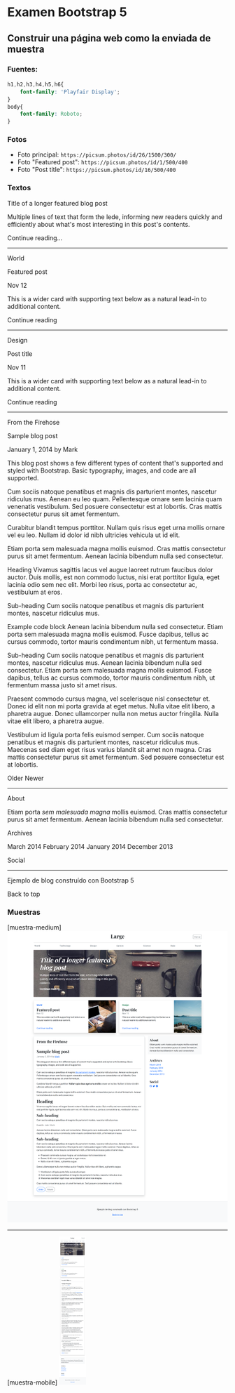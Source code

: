 # Examen Bootstrap 5

## Construir una página web como la enviada de muestra



### Fuentes:

```css
h1,h2,h3,h4,h5,h6{
	font-family: 'Playfair Display';
}
body{
	font-family: Roboto;
}
```

### Fotos

* Foto principal: `https://picsum.photos/id/26/1500/300/`
* Foto "Featured post": `https://picsum.photos/id/1/500/400`
* Foto "Post title": `https://picsum.photos/id/16/500/400`

### Textos

Title of a longer featured blog post

Multiple lines of text that form the lede, informing new readers quickly and efficiently about what's most interesting in this post's contents.

Continue reading...

---

World

Featured post

Nov 12

This is a wider card with supporting text below as a natural lead-in to additional content.

Continue reading

---

Design

Post title

Nov 11

This is a wider card with supporting text below as a natural lead-in to additional content.

Continue reading

---

From the Firehose

Sample blog post

January 1, 2014 by Mark

This blog post shows a few different types of content that's supported and styled with Bootstrap. Basic typography, images, and code are all supported.

Cum sociis natoque penatibus et magnis dis parturient montes, nascetur ridiculus mus. Aenean eu leo quam. Pellentesque ornare sem lacinia quam venenatis vestibulum. Sed posuere consectetur est at lobortis. Cras mattis consectetur purus sit amet fermentum.

Curabitur blandit tempus porttitor. Nullam quis risus eget urna mollis ornare vel eu leo. Nullam id dolor id nibh ultricies vehicula ut id elit.

Etiam porta sem malesuada magna mollis euismod. Cras mattis consectetur purus sit amet fermentum. Aenean lacinia bibendum nulla sed consectetur.

Heading
Vivamus sagittis lacus vel augue laoreet rutrum faucibus dolor auctor. Duis mollis, est non commodo luctus, nisi erat porttitor ligula, eget lacinia odio sem nec elit. Morbi leo risus, porta ac consectetur ac, vestibulum at eros.

Sub-heading
Cum sociis natoque penatibus et magnis dis parturient montes, nascetur ridiculus mus.

Example code block
Aenean lacinia bibendum nulla sed consectetur. Etiam porta sem malesuada magna mollis euismod. Fusce dapibus, tellus ac cursus commodo, tortor mauris condimentum nibh, ut fermentum massa.

Sub-heading
Cum sociis natoque penatibus et magnis dis parturient montes, nascetur ridiculus mus. Aenean lacinia bibendum nulla sed consectetur. Etiam porta sem malesuada magna mollis euismod. Fusce dapibus, tellus ac cursus commodo, tortor mauris condimentum nibh, ut fermentum massa justo sit amet risus.

Praesent commodo cursus magna, vel scelerisque nisl consectetur et.
Donec id elit non mi porta gravida at eget metus.
Nulla vitae elit libero, a pharetra augue.
Donec ullamcorper nulla non metus auctor fringilla. Nulla vitae elit libero, a pharetra augue.

Vestibulum id ligula porta felis euismod semper.
Cum sociis natoque penatibus et magnis dis parturient montes, nascetur ridiculus mus.
Maecenas sed diam eget risus varius blandit sit amet non magna.
Cras mattis consectetur purus sit amet fermentum. Sed posuere consectetur est at lobortis.

Older   Newer

---

About

Etiam porta *sem malesuada magna* mollis euismod. Cras mattis consectetur purus sit amet fermentum. Aenean lacinia bibendum nulla sed consectetur.

Archives

March 2014
February 2014
January 2014
December 2013

Social

---

Ejemplo de blog construído con Bootstrap 5

Back to top

### Muestras

[muestra-medium] <img src="./documents/muestra-medium.png" alt="modelo en tamaño medio">

---

[muestra-mobile] <img src="./documents/muestra-mobile.png" alt="muestra-mobile" style="zoom: 33%;" />